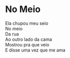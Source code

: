 # No Meio<br />

Ela chupou meu seio <br />
No meio <br />
Da rua <br />
Ao outro lado da cama<br />
Mostrou pra que veio<br />
E disse uma vez que me ama<br />
